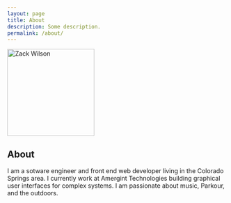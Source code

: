 ```yaml
---
layout: page
title: About
description: Some description.
permalink: /about/
---
```


<img itemprop="image" style="width: 200px;" class="img-rounded" src="{{site.author_image}}" alt="Zack Wilson">

## About

I am a sotware engineer and front end web developer living in the Colorado Springs area. I currently work at Amergint Technologies building graphical user interfaces for complex systems. I am passionate about music, Parkour, and the outdoors.
